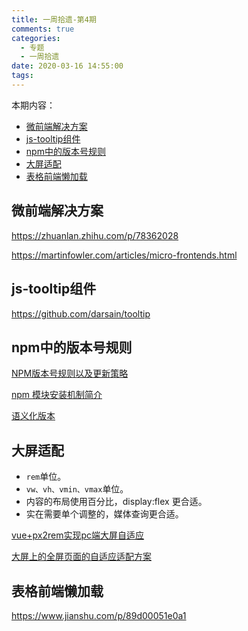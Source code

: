 ```yaml
---
title: 一周拾遗-第4期
comments: true
categories:
  - 专题
  - 一周拾遗
date: 2020-03-16 14:55:00
tags:
---
```



本期内容：

* [微前端解决方案](#微前端解决方案)
* [js-tooltip组件](#js-tooltip组件)
* [npm中的版本号规则](#npm中的版本号规则)
* [大屏适配](#大屏适配)
* [表格前端懒加载](#表格前端懒加载)

<!--more-->

## 微前端解决方案

https://zhuanlan.zhihu.com/p/78362028

https://martinfowler.com/articles/micro-frontends.html

## js-tooltip组件

https://github.com/darsain/tooltip

## npm中的版本号规则

[NPM版本号规则以及更新策略](https://www.xncoding.com/2018/05/07/web/npm-version.html)

[npm 模块安装机制简介](http://www.ruanyifeng.com/blog/2016/01/npm-install.html)

[语义化版本](https://semver.org/lang/zh-CN/)

## 大屏适配

* `rem`单位。
* `vw、vh、vmin、vmax`单位。
* 内容的布局使用百分比，display:flex 更合适。
* 实在需要单个调整的，媒体查询更合适。

[vue+px2rem实现pc端大屏自适应](https://blog.csdn.net/weixin_43607164/article/details/100512220)

[大屏上的全屏页面的自适应适配方案](https://www.njleonzhang.com/2018/08/15/flexible-pc-full-screen.html)

## 表格前端懒加载

https://www.jianshu.com/p/89d00051e0a1
